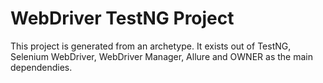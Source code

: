 # WebDriver TestNG Project

This project is generated from an archetype. It exists out of TestNG, Selenium WebDriver, WebDriver Manager, Allure and OWNER as the main dependendies.
